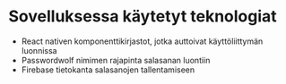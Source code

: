 # Sovelluksessa käytetyt teknologiat
  - React nativen komponenttikirjastot, jotka auttoivat käyttöliittymän luonnissa
  - Passwordwolf nimimen rajapinta salasanan luontiin
  - Firebase tietokanta salasanojen tallentamiseen
